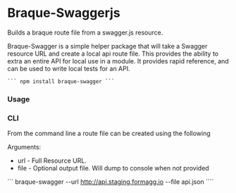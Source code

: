 Braque-Swaggerjs
================

Builds a braque route file from a swagger.js resource.

Braque-Swagger is a simple helper package that will take a Swagger resource URL
and create a local api route file. This provides the ability to extra an entire
API for local use in a module. It provides rapid reference, and can be used to
write local tests for an API.

    ``` npm install braque-swagger ```

### Usage


### CLI
From the command line a route file can be created using the following

Arguments:
* url - Full Resource URL.
* file - Optional output file. Will dump to console when not provided

``` braque-swagger --url http://api.staging.formagg.io --file api.json ````
